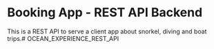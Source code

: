 # Booking App - REST API Backend

This is a REST API to serve a client app about snorkel, diving and boat trips.# OCEAN_EXPERIENCE_REST_API
